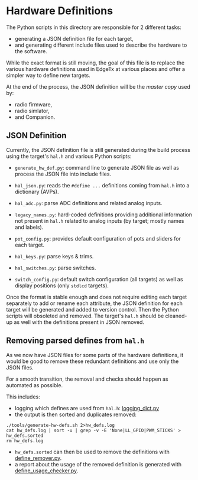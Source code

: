 # Hardware Definitions

The Python scripts in this directory are responsible for 2 different tasks:
- generating a JSON definition file for each target,
- and generating different include files used to describe the hardware to the software.

While the exact format is still moving, the goal of this file is to replace the various
hardware definitions used in EdgeTx at various places and offer a simpler way to define
new targets.

At the end of the process, the JSON definition will be the *master copy* used by:
- radio firmware,
- radio simlator,
- and Companion.

## JSON Definition

Currently, the JSON definition file is still generated during the build process using
the target's `hal.h` and various Python scripts:

- `generate_hw_def.py`: command line to generate JSON file as well as process
  the JSON file into include files.

- `hal_json.py`: reads the `#define ...` definitions coming from `hal.h` into a dictionary (AVPs).

- `hal_adc.py`: parse ADC definitions and related analog inputs.

- `legacy_names.py`: hard-coded definitions providing additional information not present in `hal.h`
  related to analog inputs (by target; mostly names and labels).

- `pot_config.py`: provides default configuration of pots and sliders for each target.

- `hal_keys.py`: parse keys & trims.

- `hal_switches.py`: parse switches.

- `switch_config.py`: default switch configuration (all targets) as well as display positions
  (only `stdlcd` targets).

Once the format is stable enough and does not require editing each target separately
to add or rename each attribute, the JSON definition for each target will be generated
and added to version control. Then the Python scripts will obsoleted and removed. The
target's `hal.h` should be cleaned-up as well with the definitions present in JSON removed.

## Removing parsed defines from `hal.h`

As we now have JSON files for some parts of the hardware definitions, it would be
good to remove these redundant definitions and use only the JSON files.

For a smooth transition, the removal and checks should happen as automated as possible.

This includes:
- logging which defines are used from `hal.h`: [logging_dict.py](logging_dict.py)
- the output is then sorted and duplicates removed:
```
./tools/generate-hw-defs.sh 2>hw_defs.log
cat hw_defs.log | sort -u | grep -v -E 'None|LL_GPIO|PWM_STICKS' > hw_defs.sorted
rm hw_defs.log
```
- `hw_defs.sorted` can then be used to remove the definitions with [define_remover.py](../../../define_remover.py).
- a report about the usage of the removed definition is generated with [define_usage_checker.py](../../../define_usage_checker.py).
